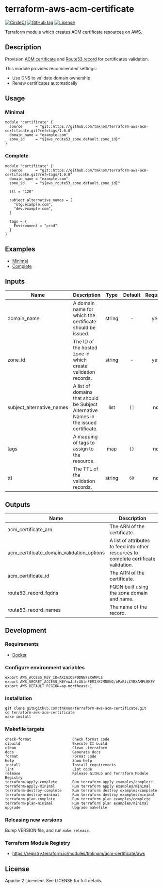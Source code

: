 # terraform-aws-acm-certificate

[![CircleCI](https://circleci.com/gh/tmknom/terraform-aws-acm-certificate.svg?style=svg)](https://circleci.com/gh/tmknom/terraform-aws-acm-certificate)
[![GitHub tag](https://img.shields.io/github/tag/tmknom/terraform-aws-acm-certificate.svg)](https://registry.terraform.io/modules/tmknom/acm-certificate/aws)
[![License](https://img.shields.io/github/license/tmknom/terraform-aws-acm-certificate.svg)](https://opensource.org/licenses/Apache-2.0)

Terraform module which creates ACM certificate resources on AWS.

## Description

Provision [ACM certificate](https://docs.aws.amazon.com/acm/latest/userguide/acm-overview.html)
and [Route53 record](https://docs.aws.amazon.com/Route53/latest/DeveloperGuide/rrsets-working-with.html)
for certificates validation.

This module provides recommended settings:

- Use DNS to validate domain ownership
- Renew certificates automatically

## Usage

### Minimal

```hcl
module "certificate" {
  source      = "git::https://github.com/tmknom/terraform-aws-acm-certificate.git?ref=tags/1.0.0"
  domain_name = "example.com"
  zone_id     = "${aws_route53_zone.default.zone_id}"
}
```

### Complete

```hcl
module "certificate" {
  source      = "git::https://github.com/tmknom/terraform-aws-acm-certificate.git?ref=tags/1.0.0"
  domain_name = "example.com"
  zone_id     = "${aws_route53_zone.default.zone_id}"

  ttl = "120"

  subject_alternative_names = [
    "stg.example.com",
    "dev.example.com",
  ]

  tags = {
    Environment = "prod"
  }
}
```

## Examples

- [Minimal](https://github.com/tmknom/terraform-aws-acm-certificate/tree/master/examples/minimal)
- [Complete](https://github.com/tmknom/terraform-aws-acm-certificate/tree/master/examples/complete)

## Inputs

| Name                      | Description                                                                           |  Type  | Default | Required |
| ------------------------- | ------------------------------------------------------------------------------------- | :----: | :-----: | :------: |
| domain_name               | A domain name for which the certificate should be issued.                             | string |    -    |   yes    |
| zone_id                   | The ID of the hosted zone in which create validation records.                         | string |    -    |   yes    |
| subject_alternative_names | A list of domains that should be Subject Alternative Names in the issued certificate. |  list  |  `[]`   |    no    |
| tags                      | A mapping of tags to assign to the resource.                                          |  map   |  `{}`   |    no    |
| ttl                       | The TTL of the validation records.                                                    | string |  `60`   |    no    |

## Outputs

| Name                                      | Description                                                                           |
| ----------------------------------------- | ------------------------------------------------------------------------------------- |
| acm_certificate_arn                       | The ARN of the certificate.                                                           |
| acm_certificate_domain_validation_options | A list of attributes to feed into other resources to complete certificate validation. |
| acm_certificate_id                        | The ARN of the certificate.                                                           |
| route53_record_fqdns                      | FQDN built using the zone domain and name.                                            |
| route53_record_names                      | The name of the record.                                                               |

## Development

### Requirements

- [Docker](https://www.docker.com/)

### Configure environment variables

```shell
export AWS_ACCESS_KEY_ID=AKIAIOSFODNN7EXAMPLE
export AWS_SECRET_ACCESS_KEY=wJalrXUtnFEMI/K7MDENG/bPxRfiCYEXAMPLEKEY
export AWS_DEFAULT_REGION=ap-northeast-1
```

### Installation

```shell
git clone git@github.com:tmknom/terraform-aws-acm-certificate.git
cd terraform-aws-acm-certificate
make install
```

### Makefile targets

```text
check-format                   Check format code
cibuild                        Execute CI build
clean                          Clean .terraform
docs                           Generate docs
format                         Format code
help                           Show help
install                        Install requirements
lint                           Lint code
release                        Release GitHub and Terraform Module Registry
terraform-apply-complete       Run terraform apply examples/complete
terraform-apply-minimal        Run terraform apply examples/minimal
terraform-destroy-complete     Run terraform destroy examples/complete
terraform-destroy-minimal      Run terraform destroy examples/minimal
terraform-plan-complete        Run terraform plan examples/complete
terraform-plan-minimal         Run terraform plan examples/minimal
upgrade                        Upgrade makefile
```

### Releasing new versions

Bump VERSION file, and run `make release`.

### Terraform Module Registry

- <https://registry.terraform.io/modules/tmknom/acm-certificate/aws>

## License

Apache 2 Licensed. See LICENSE for full details.
